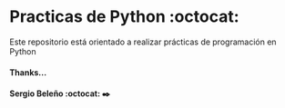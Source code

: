 # Practicas de Python  :octocat:
Este repositorio está orientado a realizar prácticas de programación en Python

#### Thanks... 
####  Sergio Beleño :octocat: ✒️
